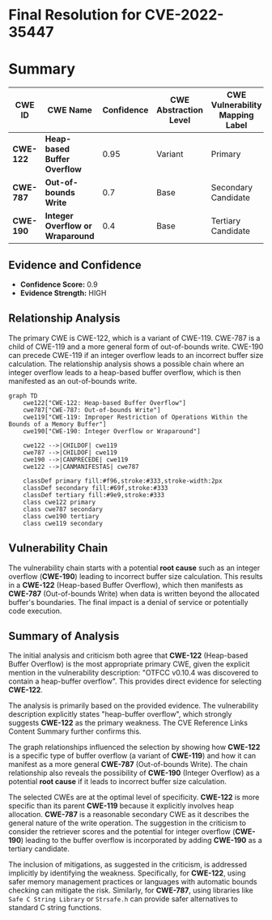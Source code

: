 # Final Resolution for CVE-2022-35447

# Summary
| CWE ID | CWE Name | Confidence | CWE Abstraction Level | CWE Vulnerability Mapping Label | CWE-Vulnerability Mapping Notes |
|---|---|---|---|---|---|
| **CWE-122** | **Heap-based Buffer Overflow** | 0.95 | Variant | Primary | Allowed |
| **CWE-787** | **Out-of-bounds Write** | 0.7 | Base | Secondary Candidate | Allowed |
| **CWE-190** | **Integer Overflow or Wraparound** | 0.4 | Base | Tertiary Candidate | Allowed |

## Evidence and Confidence

*   **Confidence Score:** 0.9
*   **Evidence Strength:** HIGH

## Relationship Analysis
The primary CWE is CWE-122, which is a variant of CWE-119. CWE-787 is a child of CWE-119 and a more general form of out-of-bounds write. CWE-190 can precede CWE-119 if an integer overflow leads to an incorrect buffer size calculation. The relationship analysis shows a possible chain where an integer overflow leads to a heap-based buffer overflow, which is then manifested as an out-of-bounds write.

```mermaid
graph TD
    cwe122["CWE-122: Heap-based Buffer Overflow"]
    cwe787["CWE-787: Out-of-bounds Write"]
    cwe119["CWE-119: Improper Restriction of Operations Within the Bounds of a Memory Buffer"]
    cwe190["CWE-190: Integer Overflow or Wraparound"]

    cwe122 -->|CHILDOF| cwe119
    cwe787 -->|CHILDOF| cwe119
    cwe190 -->|CANPRECEDE| cwe119
    cwe122 -->|CANMANIFESTAS| cwe787

    classDef primary fill:#f96,stroke:#333,stroke-width:2px
    classDef secondary fill:#69f,stroke:#333
    classDef tertiary fill:#9e9,stroke:#333
    class cwe122 primary
    class cwe787 secondary
    class cwe190 tertiary
    class cwe119 secondary
```

## Vulnerability Chain
The vulnerability chain starts with a potential **root cause** such as an integer overflow (**CWE-190**) leading to incorrect buffer size calculation. This results in a **CWE-122** (Heap-based Buffer Overflow), which then manifests as **CWE-787** (Out-of-bounds Write) when data is written beyond the allocated buffer's boundaries. The final impact is a denial of service or potentially code execution.

## Summary of Analysis
The initial analysis and criticism both agree that **CWE-122** (Heap-based Buffer Overflow) is the most appropriate primary CWE, given the explicit mention in the vulnerability description: "OTFCC v0.10.4 was discovered to contain a heap-buffer overflow". This provides direct evidence for selecting **CWE-122**.

The analysis is primarily based on the provided evidence. The vulnerability description explicitly states "heap-buffer overflow", which strongly suggests **CWE-122** as the primary weakness. The CVE Reference Links Content Summary further confirms this.

The graph relationships influenced the selection by showing how **CWE-122** is a specific type of buffer overflow (a variant of **CWE-119**) and how it can manifest as a more general **CWE-787** (Out-of-bounds Write). The chain relationship also reveals the possibility of **CWE-190** (Integer Overflow) as a potential **root cause** if it leads to incorrect buffer size calculation.

The selected CWEs are at the optimal level of specificity. **CWE-122** is more specific than its parent **CWE-119** because it explicitly involves heap allocation. **CWE-787** is a reasonable secondary CWE as it describes the general nature of the write operation. The suggestion in the criticism to consider the retriever scores and the potential for integer overflow (**CWE-190**) leading to the buffer overflow is incorporated by adding **CWE-190** as a tertiary candidate.

The inclusion of mitigations, as suggested in the criticism, is addressed implicitly by identifying the weakness. Specifically, for **CWE-122**, using safer memory management practices or languages with automatic bounds checking can mitigate the risk. Similarly, for **CWE-787**, using libraries like `Safe C String Library` or `Strsafe.h` can provide safer alternatives to standard C string functions.